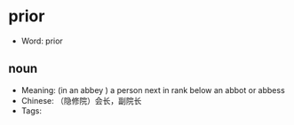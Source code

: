 # prior

- Word: prior

## noun

- Meaning: (in an abbey ) a person next in rank below an abbot or abbess
- Chinese: （隐修院）会长，副院长
- Tags: 

